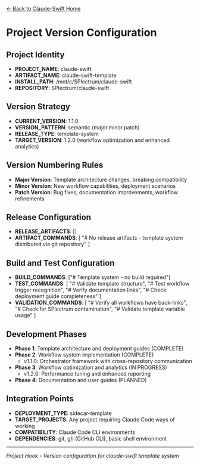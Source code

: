 [← Back to Claude-Swift Home](../../../README.md)

# Project Version Configuration

## Project Identity
- **PROJECT_NAME**: claude-swift
- **ARTIFACT_NAME**: claude-swift-template
- **INSTALL_PATH**: /mnt/c/SPlectrum/claude-swift
- **REPOSITORY**: SPlectrum/claude-swift

## Version Strategy
- **CURRENT_VERSION**: 1.1.0
- **VERSION_PATTERN**: semantic (major.minor.patch)
- **RELEASE_TYPE**: template-system
- **TARGET_VERSION**: 1.2.0 (workflow optimization and enhanced analytics)

## Version Numbering Rules
- **Major Version**: Template architecture changes, breaking compatibility
- **Minor Version**: New workflow capabilities, deployment scenarios
- **Patch Version**: Bug fixes, documentation improvements, workflow refinements

## Release Configuration
- **RELEASE_ARTIFACTS**: []
- **ARTIFACT_COMMANDS**: [
  "# No release artifacts - template system distributed via git repository"
]

## Build and Test Configuration
- **BUILD_COMMANDS**: ["# Template system - no build required"]
- **TEST_COMMANDS**: [
  "# Validate template structure",
  "# Test workflow trigger recognition", 
  "# Verify documentation links",
  "# Check deployment guide completeness"
]
- **VALIDATION_COMMANDS**: [
  "# Verify all workflows have back-links",
  "# Check for SPlectrum contamination",
  "# Validate template variable usage"
]

## Development Phases
- **Phase 1**: Template architecture and deployment guides (COMPLETE)
- **Phase 2**: Workflow system implementation (COMPLETE)
  - v1.1.0: Orchestrator framework with cross-repository communication
- **Phase 3**: Workflow optimization and analytics (IN PROGRESS)
  - v1.2.0: Performance tuning and enhanced reporting
- **Phase 4**: Documentation and user guides (PLANNED)

## Integration Points
- **DEPLOYMENT_TYPE**: sidecar-template
- **TARGET_PROJECTS**: Any project requiring Claude Code ways of working
- **COMPATIBILITY**: Claude Code CLI environments
- **DEPENDENCIES**: git, gh (GitHub CLI), basic shell environment

---

*Project Hook - Version configuration for claude-swift template system*
